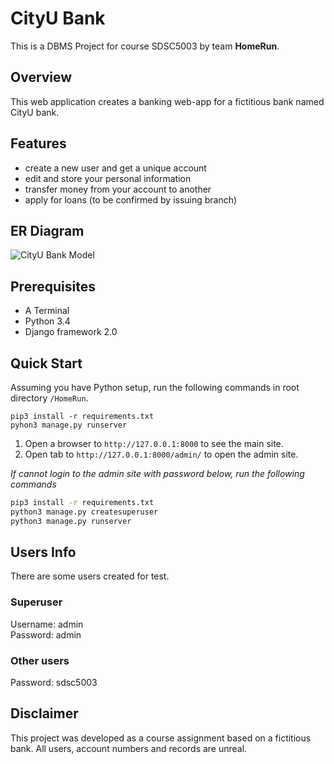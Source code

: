 # CityU Bank

This is a DBMS Project for course SDSC5003 by team **HomeRun**.

## Overview

This web application creates a banking web-app for a fictitious bank named CityU bank.

## Features

* create a new user and get a unique account
* edit and store your personal information
* transfer money from your account to another
* apply for loans (to be confirmed by issuing branch)

## ER Diagram

![CityU Bank Model](https://raw.githubusercontent.com/hiiragimei/HomeRun/main/static/images/Banking%20DBMS.jpg)

## Prerequisites

* A Terminal
* Python 3.4
* Django framework 2.0

## Quick Start

Assuming you have Python setup, run the following commands in root directory `/HomeRun`.

```
pip3 install -r requirements.txt
pyhon3 manage.py runserver
```

1. Open a browser to `http://127.0.0.1:8000` to see the main site.
2. Open tab to `http://127.0.0.1:8000/admin/` to open the admin site.

*If cannot login to the admin site with password below, run the following commands*

```sh
pip3 install -r requirements.txt
python3 manage.py createsuperuser
python3 manage.py runserver
```

## Users Info

There are some users created for test.

### Superuser
Username: admin \
Password: admin

### Other users
Password: sdsc5003

## Disclaimer
This project was developed as a course assignment based on a fictitious bank. 
All users, account numbers and records are unreal.